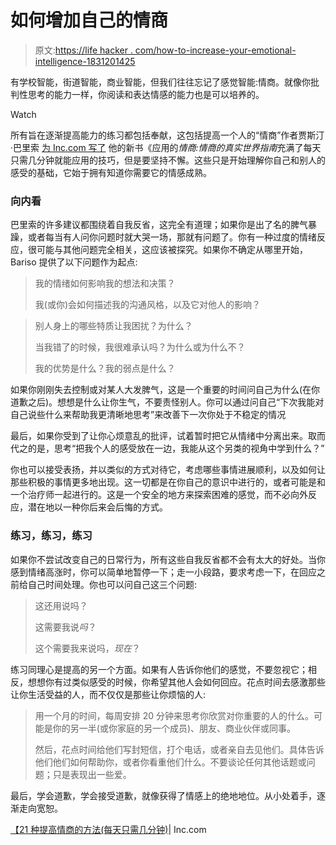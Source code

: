 # 如何增加自己的情商

> 原文:[https://life hacker . com/how-to-increase-your-emotional-intelligence-1831201425](https://lifehacker.com/how-to-increase-your-emotional-intelligence-1831201425)

有学校智能，街道智能，商业智能，但我们往往忘记了感觉智能:情商。就像你批判性思考的能力一样，你阅读和表达情感的能力也是可以培养的。

Watch

所有旨在逐渐提高能力的练习都包括奉献，这包括提高一个人的“情商”作者贾斯汀·巴里索 [为 Inc.com 写了](https://www.inc.com/justin-bariso/21-ways-to-improve-your-emotional-intelligence-using-just-a-few-minutes-a-day.html?cid=landermore) 他的新书《应用的*情商:情商的真实世界指南*充满了每天只需几分钟就能应用的技巧，但是要坚持不懈。这些只是开始理解你自己和别人的感受的基础，它始于拥有知道你需要它的情感成熟。

### 向内看

巴里索的许多建议都围绕着自我反省，这完全有道理；如果你是出了名的脾气暴躁，或者每当有人问你问题时就大哭一场，那就有问题了。你有一种过度的情绪反应，很可能与其他问题完全相关，这应该被探究。如果你不确定从哪里开始，Bariso 提供了以下问题作为起点:

> 我的情绪如何影响我的想法和决策？
> 
> 我(或你)会如何描述我的沟通风格，以及它对他人的影响？

> 别人身上的哪些特质让我困扰？为什么？
> 
> 当我错了的时候，我很难承认吗？为什么或为什么不？
> 
> 我的优势是什么？我的弱点是什么？

如果你刚刚失去控制或对某人大发脾气，这是一个重要的时间问自己为什么(在你道歉之后)。想想是什么让你生气，不要责怪别人。你可以通过问自己“下次我能对自己说些什么来帮助我更清晰地思考”来改善下一次你处于不稳定的情况

最后，如果你受到了让你心烦意乱的批评，试着暂时把它从情绪中分离出来。取而代之的是，思考“把我个人的感受放在一边，我能从这个另类的视角中学到什么？”

你也可以接受表扬，并以类似的方式对待它，考虑哪些事情进展顺利，以及如何让那些积极的事情更多地出现。这一切都是在你自己的意识中进行的，或者可能是和一个治疗师一起进行的。这是一个安全的地方来探索困难的感觉，而不必向外反应，潜在地以一种你后来会后悔的方式。

### 练习，练习，练习

如果你不尝试改变自己的日常行为，所有这些自我反省都不会有太大的好处。当你感到情绪高涨时，你可以简单地暂停一下；走一小段路，要求考虑一下，在回应之前给自己时间处理。你也可以问自己这三个问题:

> 这还用说吗？
> 
> 这需要我说*吗*？
> 
> 这个需要我来说吗，*现在*？

练习同理心是提高的另一个方面。如果有人告诉你他们的感觉，不要忽视它；相反，想想你有过类似感受的时候，你希望其他人会如何回应。花点时间去感激那些让你生活受益的人，而不仅仅是那些让你烦恼的人:

> 用一个月的时间，每周安排 20 分钟来思考你欣赏对你重要的人的什么。可能是你的另一半(或你家庭的另一个成员)、朋友、商业伙伴或同事。
> 
> 然后，花点时间给他们写封短信，打个电话，或者亲自去见他们。具体告诉他们他们如何帮助你，或者你看重他们什么。不要谈论任何其他话题或问题；只是表现出一些爱。

最后，学会道歉，学会接受道歉，就像获得了情感上的绝地地位。从小处着手，逐渐走向宽恕。

[【21 种提高情商的方法(每天只需几分钟)](https://www.inc.com/justin-bariso/21-ways-to-improve-your-emotional-intelligence-using-just-a-few-minutes-a-day.html?cid=landermore)| Inc.com